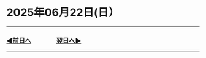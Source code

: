 # 2025年06月22日(日）

---

### [◀️前日へ](https://github.com/yuasys/chatty-journal/blob/main/2025/06/2025-06-21.md)&emsp;&emsp;&emsp;&emsp;[翌日へ▶️](https://github.com/yuasys/chatty-journal/blob/main/2025/06/2025-06-23.md)

---
